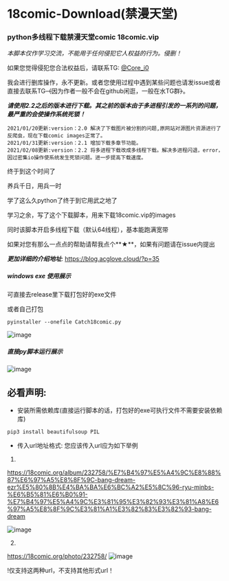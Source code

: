 
```
```
# 18comic-Download(禁漫天堂)
### python多线程下载禁漫天堂comic 18comic.vip

*本脚本仅作学习交流，不能用于任何侵犯它人权益的行为。侵删！*

如果您觉得侵犯您合法权益后，请联系TG: [@Core_i0](https://t.me/Core_i0)

我会进行删库操作，永不更新。或者您使用过程中遇到某些问题也请发issue或者直接去联系TG~~（~~因为作者一般不会在github闲逛，一般在水TG群~~）~~。


***请使用2.2之后的版本进行下载。其之前的版本由于多进程引发的一系列的问题，最严重的会使操作系统死锁！***


```
2021/01/20更新:version：2.0 解决了下载图片被分割的问题,原网站对源图片资源进行了反爬虫，现在下载comic images正常了。
2021/01/31更新:version：2.1 增加下载多章节功能。
2021/02/08更新:version：2.2 将多进程下载改成多线程下载。解决多进程闪退，error，因过密集io操作使系统发生死锁问题。进一步提高下载速度。
```



终于到这个时间了

养兵千日，用兵一时

学了这么久python了终于到它用武之地了

学习之余，写了这个下载脚本，用来下载18comic.vip的images

同时该脚本开启多线程下载（默认64线程），基本能跑满宽带

如果对您有那么一点点的帮助请帮我点个**★**，如果有问题请在issue内提出

***更加详细的介绍地址***: https://blog.acglove.cloud/?p=35


##### windows exe 使用展示

可直接去release里下载打包好的exe文件

或者自己打包
```
pyinstaller --onefile Catch18comic.py
```


![image](https://blog.acglove.cloud/wp-content/uploads/2021/01/Screenshot_2.png)
##### 直接py脚本运行展示
![image](https://blog.acglove.cloud/wp-content/uploads/2021/02/Screenshot_3.png)


## 必看声明:
- 安装所需依赖库(直接运行脚本的话，打包好的exe可执行文件不需要安装依赖库)
```
pip3 install beautifulsoup PIL
```
- 传入url地址格式: 
您应该传入url应为如下举例
1. 
https://18comic.org/album/232758/%E7%B4%97%E5%A4%9C%E8%88%87%E6%97%A5%E8%8F%9C-bang-dream-ezr%E5%80%8B%E4%BA%BA%E6%BC%A2%E5%8C%96-ryu-minbs-%E6%B5%81%E6%B0%91-%E7%B4%97%E5%A4%9C%E3%81%95%E3%82%93%E3%81%A8%E6%97%A5%E8%8F%9C%E3%81%A1%E3%82%83%E3%82%93-bang-dream

![image](https://blog.acglove.cloud/wp-content/uploads/2021/01/Screenshot_3.png)


2. 
https://18comic.org/photo/232758/
![image](https://blog.acglove.cloud/wp-content/uploads/2021/01/Screenshot_4.png)


!仅支持这两种url，不支持其他形式url！
